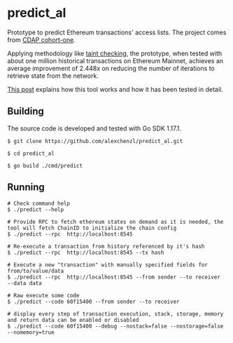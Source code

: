 # predict_al
Prototype to predict Ethereum transactions' access lists. The project comes from [CDAP cohort-one](https://github.com/ethereum-cdap/cohort-one/issues/26).

Applying methodology like [taint checking](https://en.wikipedia.org/wiki/Taint_checking), the prototype, when tested with about one million historical transactions on 
Ethereum Mainnet, achieves an average improvement of 2.448x on reducing the number of iterations to retrieve state from the network.

[This post](https://ethresear.ch/t/predicting-access-list-a-potential-way-to-speed-up-the-evm-for-portal-clients/12355) explains how this tool works and how it has been tested in detail.


## Building

The source code is developed and tested with Go SDK 1.17.1. 

```shell
$ git clone https://github.com/alexchenzl/predict_al.git

$ cd predict_al

$ go build ./cmd/predict
```

## Running

```shell
# Check command help
$ ./predict --help 

# Provide RPC to fetch ethereum states on demand as it is needed, the tool will fetch ChainID to initialize the chain config 
$ ./predict --rpc  http://localhost:8545

# Re-execute a transaction from history referenced by it's hash
$ ./predict --rpc  http://localhost:8545 --tx hash

# Execute a new "transaction" with manually specified fields for from/to/value/data
$ ./predict --rpc  http://localhost:8545 --from sender --to receiver  --data data

# Raw execute some code
$ ./predict --code 60f15400 --from sender --to receiver 

# display every step of transaction execution, stack, storage, memory and return data can be enabled or disabled
$ ./predict --code 60f15400 --debug --nostack=false --nostorage=false --nomemory=true

```

